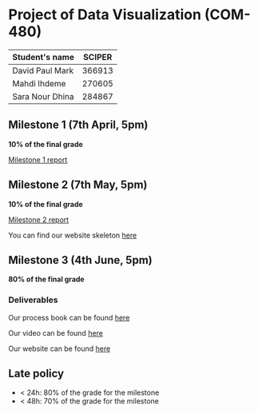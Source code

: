 # Project of Data Visualization (COM-480)

| Student's name | SCIPER |
| -------------- | ------ |
|David Paul Mark |366913 |
|Mahdi Ihdeme |270605 |
|Sara Nour Dhina |284867 |


## Milestone 1 (7th April, 5pm)

**10% of the final grade**

[Milestone 1 report](https://github.com/com-480-data-visualization/project-2023-datavizteam/blob/master/milestone1.md)

## Milestone 2 (7th May, 5pm)

**10% of the final grade**

[Milestone 2 report](https://github.com/com-480-data-visualization/project-2023-datavizteam/blob/master/Milestone2/Data_Visualisation__Milestone_2.pdf)

You can find our website skeleton [here](https://github.com/com-480-data-visualization/project-2023-datavizteam/blob/master/website_skeleton)

## Milestone 3 (4th June, 5pm)

**80% of the final grade**
### Deliverables

Our process book can be found [here]()

Our video can be found [here]()

Our website can be found [here](https://sdhina.github.io/datavizteam.github.io/)

## Late policy

- < 24h: 80% of the grade for the milestone
- < 48h: 70% of the grade for the milestone

